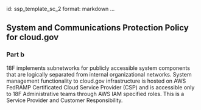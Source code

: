 id: ssp_template_sc_2
format: markdown
...
## System and Communications Protection Policy for cloud.gov

### Part b

18F implements subnetworks for publicly accessible system components that are logically separated from internal organizational networks. System management functionality to cloud.gov infrastructure is hosted on AWS FedRAMP Certificated Cloud Service Provider (CSP) and is accessible only to 18F Administrative teams through AWS IAM specified roles. This is a Service Provider and Customer Responsibility.
